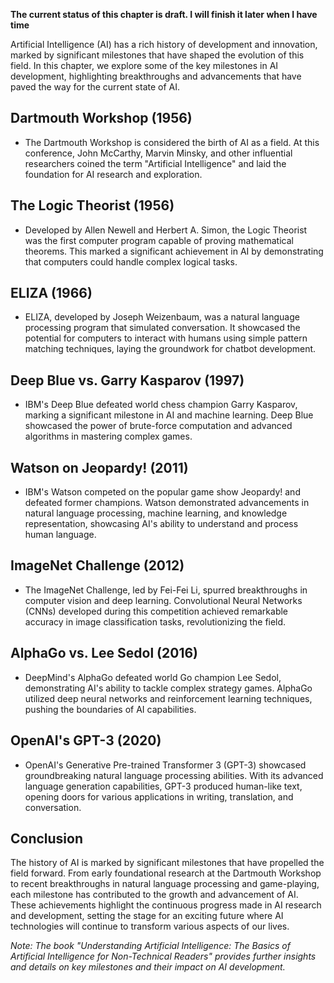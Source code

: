 **The current status of this chapter is draft. I will finish it later when I have time**

Artificial Intelligence (AI) has a rich history of development and innovation, marked by significant milestones that have shaped the evolution of this field. In this chapter, we explore some of the key milestones in AI development, highlighting breakthroughs and advancements that have paved the way for the current state of AI.

Dartmouth Workshop (1956)
-------------------------

* The Dartmouth Workshop is considered the birth of AI as a field. At this conference, John McCarthy, Marvin Minsky, and other influential researchers coined the term "Artificial Intelligence" and laid the foundation for AI research and exploration.

The Logic Theorist (1956)
-------------------------

* Developed by Allen Newell and Herbert A. Simon, the Logic Theorist was the first computer program capable of proving mathematical theorems. This marked a significant achievement in AI by demonstrating that computers could handle complex logical tasks.

ELIZA (1966)
------------

* ELIZA, developed by Joseph Weizenbaum, was a natural language processing program that simulated conversation. It showcased the potential for computers to interact with humans using simple pattern matching techniques, laying the groundwork for chatbot development.

Deep Blue vs. Garry Kasparov (1997)
-----------------------------------

* IBM's Deep Blue defeated world chess champion Garry Kasparov, marking a significant milestone in AI and machine learning. Deep Blue showcased the power of brute-force computation and advanced algorithms in mastering complex games.

Watson on Jeopardy! (2011)
--------------------------

* IBM's Watson competed on the popular game show Jeopardy! and defeated former champions. Watson demonstrated advancements in natural language processing, machine learning, and knowledge representation, showcasing AI's ability to understand and process human language.

ImageNet Challenge (2012)
-------------------------

* The ImageNet Challenge, led by Fei-Fei Li, spurred breakthroughs in computer vision and deep learning. Convolutional Neural Networks (CNNs) developed during this competition achieved remarkable accuracy in image classification tasks, revolutionizing the field.

AlphaGo vs. Lee Sedol (2016)
----------------------------

* DeepMind's AlphaGo defeated world Go champion Lee Sedol, demonstrating AI's ability to tackle complex strategy games. AlphaGo utilized deep neural networks and reinforcement learning techniques, pushing the boundaries of AI capabilities.

OpenAI's GPT-3 (2020)
---------------------

* OpenAI's Generative Pre-trained Transformer 3 (GPT-3) showcased groundbreaking natural language processing abilities. With its advanced language generation capabilities, GPT-3 produced human-like text, opening doors for various applications in writing, translation, and conversation.

Conclusion
----------

The history of AI is marked by significant milestones that have propelled the field forward. From early foundational research at the Dartmouth Workshop to recent breakthroughs in natural language processing and game-playing, each milestone has contributed to the growth and advancement of AI. These achievements highlight the continuous progress made in AI research and development, setting the stage for an exciting future where AI technologies will continue to transform various aspects of our lives.

*Note: The book "Understanding Artificial Intelligence: The Basics of Artificial Intelligence for Non-Technical Readers" provides further insights and details on key milestones and their impact on AI development.*
